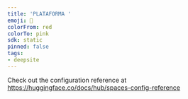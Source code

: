 ```yaml
---
title: 'PLATAFORMA '
emoji: 🐳
colorFrom: red
colorTo: pink
sdk: static
pinned: false
tags:
- deepsite
---
```


Check out the configuration reference at https://huggingface.co/docs/hub/spaces-config-reference